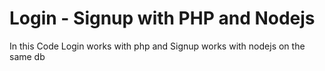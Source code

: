# Login - Signup with PHP and Nodejs 

In this Code Login works with php and Signup works with nodejs on the same db 
